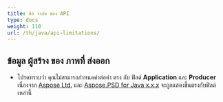 ```yaml
---
title: ข้อ จำกัด ของ API
type: docs
weight: 110
url: /th/java/api-limitations/
---
```


## **ข้อมูล ผู้สร้าง ของ ภาพที่ ส่งออก**
- โปรดทราบว่า คุณไม่สามารถกำหนดค่าต่อค่า ตรง กับ ฟิลด์ **Application** และ **Producer** เนื่องจาก  [Aspose Ltd.](https://www.aspose.com) และ [Aspose.PSD for Java x.x.x](https://products.aspose.com/psd/java) จะถูกแสดงขึ้นตรงกับฟิลด์เหล่านี้ 
